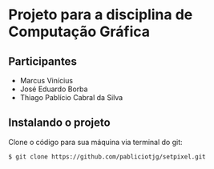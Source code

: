 # Projeto para a disciplina de Computação Gráfica

## Participantes

* Marcus Vinícius
* José Eduardo Borba
* Thiago Pablício Cabral da Silva



## Instalando o projeto

Clone o código para sua máquina via terminal do git:

    $ git clone https://github.com/pabliciotjg/setpixel.git
